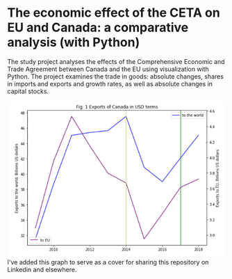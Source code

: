 # The economic effect of the CETA on EU and Canada: a comparative analysis (with Python)

The study project analyses the effects of the Comprehensive Economic and Trade Agreement between Canada and the EU using visualization with Python. The project examines the trade in goods: absolute changes, shares in imports and exports and growth rates, as well as absolute changes in capital stocks.

![](cover_ceta.png)
I've added this graph to serve as a cover for sharing this repository on Linkedin and elsewhere.

